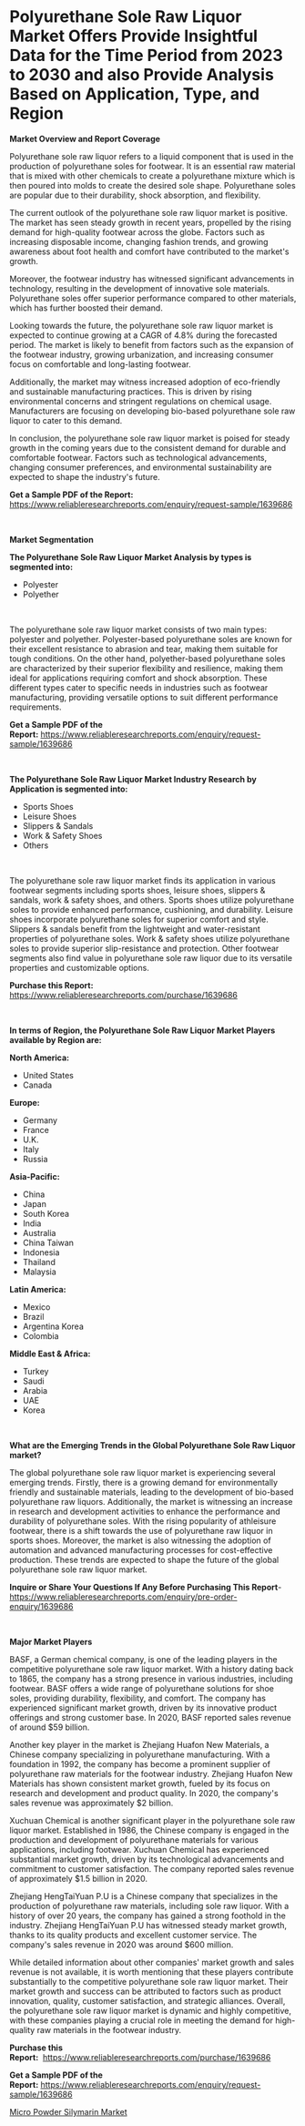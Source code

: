 <p><h1>Polyurethane Sole Raw Liquor Market Offers Provide Insightful Data for the Time Period from 2023 to 2030 and also Provide Analysis Based on Application, Type, and Region</h1></p><p><strong>Market Overview and Report Coverage</strong></p>
<p><p>Polyurethane sole raw liquor refers to a liquid component that is used in the production of polyurethane soles for footwear. It is an essential raw material that is mixed with other chemicals to create a polyurethane mixture which is then poured into molds to create the desired sole shape. Polyurethane soles are popular due to their durability, shock absorption, and flexibility.</p><p>The current outlook of the polyurethane sole raw liquor market is positive. The market has seen steady growth in recent years, propelled by the rising demand for high-quality footwear across the globe. Factors such as increasing disposable income, changing fashion trends, and growing awareness about foot health and comfort have contributed to the market's growth.</p><p>Moreover, the footwear industry has witnessed significant advancements in technology, resulting in the development of innovative sole materials. Polyurethane soles offer superior performance compared to other materials, which has further boosted their demand.</p><p>Looking towards the future, the polyurethane sole raw liquor market is expected to continue growing at a CAGR of 4.8% during the forecasted period. The market is likely to benefit from factors such as the expansion of the footwear industry, growing urbanization, and increasing consumer focus on comfortable and long-lasting footwear.</p><p>Additionally, the market may witness increased adoption of eco-friendly and sustainable manufacturing practices. This is driven by rising environmental concerns and stringent regulations on chemical usage. Manufacturers are focusing on developing bio-based polyurethane sole raw liquor to cater to this demand.</p><p>In conclusion, the polyurethane sole raw liquor market is poised for steady growth in the coming years due to the consistent demand for durable and comfortable footwear. Factors such as technological advancements, changing consumer preferences, and environmental sustainability are expected to shape the industry's future.</p></p>
<p><strong>Get a Sample PDF of the Report:</strong> <a href="https://www.reliableresearchreports.com/enquiry/request-sample/1639686">https://www.reliableresearchreports.com/enquiry/request-sample/1639686</a></p>
<p>&nbsp;</p>
<p><strong>Market Segmentation</strong></p>
<p><strong>The Polyurethane Sole Raw Liquor Market Analysis by types is segmented into:</strong></p>
<p><ul><li>Polyester</li><li>Polyether</li></ul></p>
<p>&nbsp;</p>
<p><p>The polyurethane sole raw liquor market consists of two main types: polyester and polyether. Polyester-based polyurethane soles are known for their excellent resistance to abrasion and tear, making them suitable for tough conditions. On the other hand, polyether-based polyurethane soles are characterized by their superior flexibility and resilience, making them ideal for applications requiring comfort and shock absorption. These different types cater to specific needs in industries such as footwear manufacturing, providing versatile options to suit different performance requirements.</p></p>
<p><strong>Get a Sample PDF of the Report:</strong>&nbsp;<a href="https://www.reliableresearchreports.com/enquiry/request-sample/1639686">https://www.reliableresearchreports.com/enquiry/request-sample/1639686</a></p>
<p>&nbsp;</p>
<p><strong>The Polyurethane Sole Raw Liquor Market Industry Research by Application is segmented into:</strong></p>
<p><ul><li>Sports Shoes</li><li>Leisure Shoes</li><li>Slippers & Sandals</li><li>Work & Safety Shoes</li><li>Others</li></ul></p>
<p>&nbsp;</p>
<p><p>The polyurethane sole raw liquor market finds its application in various footwear segments including sports shoes, leisure shoes, slippers & sandals, work & safety shoes, and others. Sports shoes utilize polyurethane soles to provide enhanced performance, cushioning, and durability. Leisure shoes incorporate polyurethane soles for superior comfort and style. Slippers & sandals benefit from the lightweight and water-resistant properties of polyurethane soles. Work & safety shoes utilize polyurethane soles to provide superior slip-resistance and protection. Other footwear segments also find value in polyurethane sole raw liquor due to its versatile properties and customizable options.</p></p>
<p><strong>Purchase this Report:</strong>&nbsp; <a href="https://www.reliableresearchreports.com/purchase/1639686">https://www.reliableresearchreports.com/purchase/1639686</a></p>
<p>&nbsp;</p>
<p><strong>In terms of Region, the Polyurethane Sole Raw Liquor Market Players available by Region are:</strong></p>
<p>
    <p> <strong> North America: </strong>
        <ul>
            <li>United States</li>
            <li>Canada</li>
        </ul>
        </p> 
    <p> <strong> Europe: </strong>
        <ul>
            <li>Germany</li>
            <li>France</li>
            <li>U.K.</li>
            <li>Italy</li>
            <li>Russia</li>
        </ul>
        </p> 
    <p> <strong> Asia-Pacific: </strong>
        <ul>
            <li>China</li>
            <li>Japan</li>
            <li>South Korea</li>
            <li>India</li>
            <li>Australia</li>
            <li>China Taiwan</li>
            <li>Indonesia</li>
            <li>Thailand</li>
            <li>Malaysia</li>
        </ul>
        </p> 
    <p> <strong> Latin America: </strong>
        <ul>
            <li>Mexico</li>
            <li>Brazil</li>
            <li>Argentina Korea</li>
            <li>Colombia</li>
        </ul>
        </p> 
    <p> <strong> Middle East & Africa: </strong>
        <ul>
            <li>Turkey</li>
            <li>Saudi</li>
            <li>Arabia</li>
            <li>UAE</li>
            <li>Korea</li>
        </ul>
    </p>
    </p>
<p>&nbsp;</p>
<p><strong>What are the Emerging Trends in the Global Polyurethane Sole Raw Liquor market?</strong></p>
<p><p>The global polyurethane sole raw liquor market is experiencing several emerging trends. Firstly, there is a growing demand for environmentally friendly and sustainable materials, leading to the development of bio-based polyurethane raw liquors. Additionally, the market is witnessing an increase in research and development activities to enhance the performance and durability of polyurethane soles. With the rising popularity of athleisure footwear, there is a shift towards the use of polyurethane raw liquor in sports shoes. Moreover, the market is also witnessing the adoption of automation and advanced manufacturing processes for cost-effective production. These trends are expected to shape the future of the global polyurethane sole raw liquor market.</p></p>
<p><strong>Inquire or Share Your Questions If Any Before Purchasing This Report</strong>- <a href="https://www.reliableresearchreports.com/enquiry/pre-order-enquiry/1639686">https://www.reliableresearchreports.com/enquiry/pre-order-enquiry/1639686</a></p>
<p>&nbsp;</p>
<p><strong>Major Market Players</strong></p>
<p><p>BASF, a German chemical company, is one of the leading players in the competitive polyurethane sole raw liquor market. With a history dating back to 1865, the company has a strong presence in various industries, including footwear. BASF offers a wide range of polyurethane solutions for shoe soles, providing durability, flexibility, and comfort. The company has experienced significant market growth, driven by its innovative product offerings and strong customer base. In 2020, BASF reported sales revenue of around $59 billion.</p><p>Another key player in the market is Zhejiang Huafon New Materials, a Chinese company specializing in polyurethane manufacturing. With a foundation in 1992, the company has become a prominent supplier of polyurethane raw materials for the footwear industry. Zhejiang Huafon New Materials has shown consistent market growth, fueled by its focus on research and development and product quality. In 2020, the company's sales revenue was approximately $2 billion.</p><p>Xuchuan Chemical is another significant player in the polyurethane sole raw liquor market. Established in 1986, the Chinese company is engaged in the production and development of polyurethane materials for various applications, including footwear. Xuchuan Chemical has experienced substantial market growth, driven by its technological advancements and commitment to customer satisfaction. The company reported sales revenue of approximately $1.5 billion in 2020.</p><p>Zhejiang HengTaiYuan P.U is a Chinese company that specializes in the production of polyurethane raw materials, including sole raw liquor. With a history of over 20 years, the company has gained a strong foothold in the industry. Zhejiang HengTaiYuan P.U has witnessed steady market growth, thanks to its quality products and excellent customer service. The company's sales revenue in 2020 was around $600 million.</p><p>While detailed information about other companies' market growth and sales revenue is not available, it is worth mentioning that these players contribute substantially to the competitive polyurethane sole raw liquor market. Their market growth and success can be attributed to factors such as product innovation, quality, customer satisfaction, and strategic alliances. Overall, the polyurethane sole raw liquor market is dynamic and highly competitive, with these companies playing a crucial role in meeting the demand for high-quality raw materials in the footwear industry.</p></p>
<p><strong>Purchase this Report:</strong>&nbsp;&nbsp;<a href="https://www.reliableresearchreports.com/purchase/1639686">https://www.reliableresearchreports.com/purchase/1639686</a></p>
<p></p>
<p><strong>Get a Sample PDF of the Report:</strong>&nbsp;<a href="https://www.reliableresearchreports.com/enquiry/request-sample/1639686">https://www.reliableresearchreports.com/enquiry/request-sample/1639686</a></p>
<p><p><a href="https://github.com/RickHolmes3/Market-Research-Report-List-2/blob/main/micro-powder-silymarin-market.md">Micro Powder Silymarin Market</a></p></p>